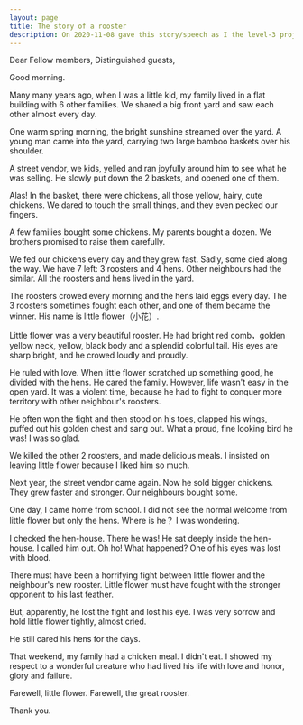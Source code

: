 ```yaml
---
layout: page
title: The story of a rooster
description: On 2020-11-08 gave this story/speech as I the level-3 project-3 of my Pathways in Yulife club of Toastmaster.
---
```



Dear Fellow members,
Distinguished guests,

Good morning.

Many many years ago, when I was a little kid, my family lived in a flat
building with 6 other families. We shared a big front yard and saw each
other almost every day.

One warm spring morning, the bright sunshine streamed over the yard. A
young man came into the yard, carrying two large bamboo baskets over his
shoulder.

A street vendor, we kids, yelled and ran joyfully around him to see what
he was selling. He slowly put down the 2 baskets, and opened one of them.

Alas! In the basket, there were chickens, all those yellow, hairy, cute chickens.
We dared to touch the small things, and they even pecked our fingers.

A few families bought some chickens. My parents bought a dozen. We brothers
promised to raise them carefully.

We fed our chickens every day and they grew fast. Sadly, some died along the
way. We have 7 left: 3 roosters and 4 hens. Other neighbours had the similar.
All the roosters and hens lived in the yard.

The roosters crowed every morning and the hens laid eggs every day. The 3 roosters
sometimes fought each other, and one of them became the winner. His name is
little flower（小花）.

Little flower was a very beautiful rooster. He had bright red comb，golden yellow
neck, yellow, black body and a splendid colorful tail. His eyes are sharp bright,
and he crowed loudly and proudly.

He ruled with love. When little flower scratched up something good, he divided with
the hens. He cared the family. However, life wasn't easy in the open yard. It was a
violent time, because he had to fight to conquer more territory with other neighbour's
roosters.

He often won the fight and then stood on his toes, clapped his wings, puffed out his
golden chest and sang out. What a proud, fine looking bird he was! I was so glad.

We killed the other 2 roosters, and made delicious meals. I insisted on leaving little
flower because I liked him so much.

Next year, the street vendor came again. Now he sold bigger chickens. They grew faster
and stronger. Our neighbours bought some.

One day, I came home from school. I did not see the normal welcome from little flower
but only the hens. Where is he？ I was wondering.

I checked the hen-house. There he was! He sat deeply inside the hen-house. I called him
out. Oh ho! What happened? One of his eyes was lost with blood.

There must have been a horrifying fight between little flower and the neighbour's new
rooster. Little flower must have fought with the stronger opponent to his last feather.

But, apparently, he lost the fight and lost his eye. I was very sorrow and hold little
flower tightly, almost cried.

He still cared his hens for the days.

That weekend, my family had a chicken meal. I didn't eat. I showed my respect to
a wonderful creature who had lived his life with love and honor, glory and failure.

Farewell, little flower. Farewell, the great rooster.

Thank you.
